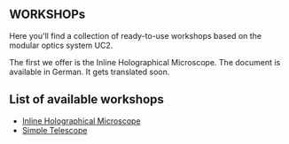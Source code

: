 ## WORKSHOPs 
Here you'll find a collection of ready-to-use workshops based on the modular optics system UC2. 

The first we offer is the Inline Holographical Microscope. The document is available in German. It gets translated soon. 

## List of available workshops
 - [Inline Holographical Microscope](./INLINE-HOLOGRAMM/Readme.md)
 - [Simple Telescope](./TELESCOPE/Readme.md)



